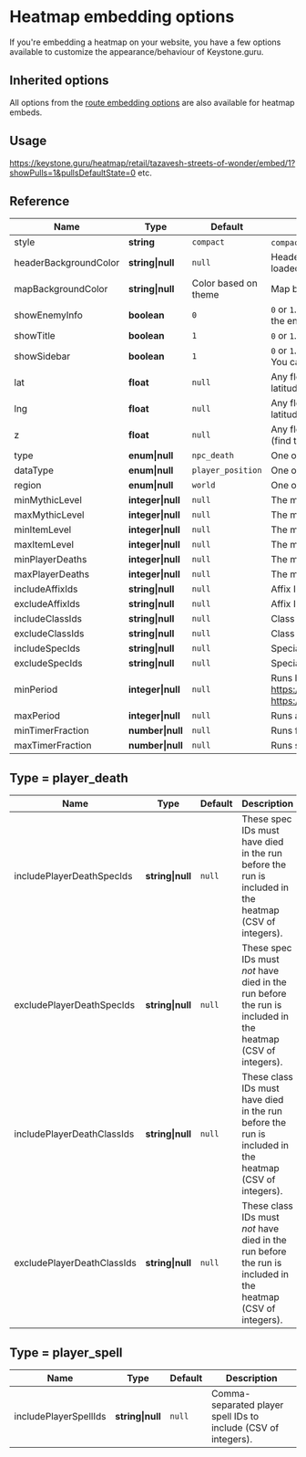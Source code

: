 # Heatmap embedding options

If you're embedding a heatmap on your website, you have a few options available to customize the appearance/behaviour of
Keystone.guru.

## Inherited options

All options from the [route embedding options](./embed.md) are also available for heatmap embeds.

## Usage

https://keystone.guru/heatmap/retail/tazavesh-streets-of-wonder/embed/1?showPulls=1&pullsDefaultState=0 etc.

## Reference

| Name                  | Type              | Default              | Description                                                                                                                                                                                                                                               |
|-----------------------|-------------------|----------------------|-----------------------------------------------------------------------------------------------------------------------------------------------------------------------------------------------------------------------------------------------------------|
| style                 | **string**        | `compact`            | `compact` aims to keep the header one row thick.                                                                                                                                                                                                          |
| headerBackgroundColor | **string\|null**  | `null`               | Header background color (such as `#FF0000`). If not passed, a background image for the dungeon itself will be loaded instead.                                                                                                                             |
| mapBackgroundColor    | **string\|null**  | Color based on theme | Map background color (such as `#FF0000`).                                                                                                                                                                                                                 |
| showEnemyInfo         | **boolean**       | `0`                  | `0` or `1`. When `1`, when the user performs a mouseover on an enemy, the enemy info pane will be shown. When `0`, the enemy info pane will not be shown.                                                                                                 |
| showTitle             | **boolean**       | `1`                  | `0` or `1`. When `1`, the dungeon name will be shown in the header. When `0` it will not be shown.                                                                                                                                                        |
| showSidebar           | **boolean**       | `1`                  | `0` or `1`. When `1`, the sidebar with filters will be shown to the user. When `0` the sidebar will be hidden from view. You can only change the heatmap by passing parameters in the URL (found on this page).                                           |
| lat                   | **float**         | `null`               | Any floating point number. When passed, the map will pan to this latitude on page load (find the latitude/longitude from the Share dialog when viewing a route).                                                                                          |
| lng                   | **float**         | `null`               | Any floating point number. When passed, the map will pan to this longitude on page load (find the latitude/longitude from the Share dialog when viewing a route).                                                                                         |
| z                     | **float**         | `null`               | Any floating point number between `1` and `5`. When passed, the map will zoom to this magnification on page load (find the zoom from the Share dialog when viewing a route).                                                                              |
| type                  | **enum\|null**    | `npc_death`          | One of `npc_death`, `player_death` or `player_spell`.                                                                                                                                                                                                     |
| dataType              | **enum\|null**    | `player_position`    | One of `player_position` or `enemy_position`.                                                                                                    `                                                                                                        |
| region                | **enum\|null**    | `world`              | One of `us`, `eu`, `cn`, `tw`, `kr` or `world`.                                                                                                                                                                                                           |
| minMythicLevel        | **integer\|null** | `null`               | The minimum keystone level for runs to be included in the heatmap.                                                                                                                                                                                        |
| maxMythicLevel        | **integer\|null** | `null`               | The maximum keystone level for runs to be included in the heatmap.                                                                                                                                                                                        |
| minItemLevel          | **integer\|null** | `null`               | The minimum average item level of the party for runs to be included in the heatmap.                                                                                                                                                                       |
| maxItemLevel          | **integer\|null** | `null`               | The maximum average item level of the party for runs to be included in the heatmap.                                                                                                                                                                       |
| minPlayerDeaths       | **integer\|null** | `null`               | The minimum player deaths for runs to be included in the heatmap.                                                                                                                                                                                         |
| maxPlayerDeaths       | **integer\|null** | `null`               | The maximum player deaths for runs to be included in the heatmap.                                                                                                                                                                                         |
| includeAffixIds       | **string\|null**  | `null`               | Affix IDs to include (CSV of integers). See https://wago.tools/db2/KeystoneAffix for IDs.                                                                                                                                                                 |
| excludeAffixIds       | **string\|null**  | `null`               | Affix IDs to exclude (CSV of integers). See https://wago.tools/db2/KeystoneAffix for IDs.                                                                                                                                                                 |
| includeClassIds       | **string\|null**  | `null`               | Class IDs to include (CSV of integers). See https://wago.tools/db2/ChrClasses for IDs.                                                                                                                                                                    |
| excludeClassIds       | **string\|null**  | `null`               | Class IDs to exclude (CSV of integers). See https://wago.tools/db2/ChrClasses for IDs.                                                                                                                                                                    |
| includeSpecIds        | **string\|null**  | `null`               | Specialization IDs to include (CSV of integers). See https://wago.tools/db2/ChrSpecialization for IDs.                                                                                                                                                    |
| excludeSpecIds        | **string\|null**  | `null`               | Specialization IDs to exclude (CSV of integers). See https://wago.tools/db2/ChrSpecialization for IDs.                                                                                                                                                    |
| minPeriod             | **integer\|null** | `null`               | Runs before this period will not be considered. See https://github.com/RaiderIO/keystone.guru/blob/master/app/Models/GameServerRegion.php#L101 and https://github.com/RaiderIO/keystone.guru/blob/master/database/seeders/GameServerRegionsSeeder.php#L20 |
| maxPeriod             | **integer\|null** | `null`               | Runs after this period will not be considered.                                                                                                                                                                                                            |
| minTimerFraction      | **number\|null**  | `null`               | Runs faster than this minimum fraction of the dungeon timer will not be included.                                                                                                                                                                         |
| maxTimerFraction      | **number\|null**  | `null`               | Runs slower than this minimum fraction of the dungeon timer will not be included.                                                                                                                                                                         |

## Type = player_death

| Name                       | Type             | Default | Description                                                                                                  |
|----------------------------|------------------|---------|--------------------------------------------------------------------------------------------------------------|
| includePlayerDeathSpecIds  | **string\|null** | `null`  | These spec IDs must have died in the run before the run is included in the heatmap (CSV of integers).        |
| excludePlayerDeathSpecIds  | **string\|null** | `null`  | These spec IDs must _not_ have died in the run before the run is included in the heatmap (CSV of integers).  |
| includePlayerDeathClassIds | **string\|null** | `null`  | These class IDs must have died in the run before the run is included in the heatmap (CSV of integers).       |
| excludePlayerDeathClassIds | **string\|null** | `null`  | These class IDs must _not_ have died in the run before the run is included in the heatmap (CSV of integers). |

## Type = player_spell

| Name                  | Type             | Default | Description                                                    |
|-----------------------|------------------|---------|----------------------------------------------------------------|
| includePlayerSpellIds | **string\|null** | `null`  | Comma-separated player spell IDs to include (CSV of integers). |

